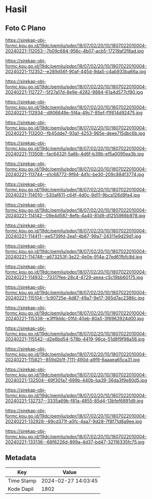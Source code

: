 # Hasil

## Foto C Plano

https://sirekap-obj-formc.kpu.go.id/19dc/pemilu/pdpr/18/07/02/20/10/1807022010004-20240221-112053--7b09c684-956c-4b07-acb5-17219af2f8ad.jpg

https://sirekap-obj-formc.kpu.go.id/19dc/pemilu/pdpr/18/07/02/20/10/1807022010004-20240221-112352--e289d56f-90af-445d-9da5-c4ab933ba66a.jpg

https://sirekap-obj-formc.kpu.go.id/19dc/pemilu/pdpr/18/07/02/20/10/1807022010004-20240221-112727--5f27a17d-8e9e-4282-9884-61a4d577cf90.jpg

https://sirekap-obj-formc.kpu.go.id/19dc/pemilu/pdpr/18/07/02/20/10/1807022010004-20240221-112934--d906649e-5f4a-49c7-85ef-f1f614d92475.jpg

https://sirekap-obj-formc.kpu.go.id/19dc/pemilu/pdpr/18/07/02/20/10/1807022010004-20240221-113200--fb45dde7-93a1-4253-965e-deee715dbc6b.jpg

https://sirekap-obj-formc.kpu.go.id/19dc/pemilu/pdpr/18/07/02/20/10/1807022010004-20240221-113508--fac6432f-5a6b-4d6f-b39b-ef5a0095ea3b.jpg

https://sirekap-obj-formc.kpu.go.id/19dc/pemilu/pdpr/18/07/02/20/10/1807022010004-20240221-113744--e1c68772-9f94-4d1c-be30-209c884f3774.jpg

https://sirekap-obj-formc.kpu.go.id/19dc/pemilu/pdpr/18/07/02/20/10/1807022010004-20240221-114010--530af611-c64f-4d0c-9d11-9bca126d9fa4.jpg

https://sirekap-obj-formc.kpu.go.id/19dc/pemilu/pdpr/18/07/02/20/10/1807022010004-20240221-114142--09e4d587-8efb-4a40-81d9-d1255966b978.jpg

https://sirekap-obj-formc.kpu.go.id/19dc/pemilu/pdpr/18/07/02/20/10/1807022010004-20240221-114411--ee5739fd-2ea1-4b87-99a7-24311e9d29d1.jpg

https://sirekap-obj-formc.kpu.go.id/19dc/pemilu/pdpr/18/07/02/20/10/1807022010004-20240221-114748--a673253f-3e22-4e0e-914a-27ed61fbfc8d.jpg

https://sirekap-obj-formc.kpu.go.id/19dc/pemilu/pdpr/18/07/02/20/10/1807022010004-20240221-114932--73317fee-28c4-4729-aeea-c5c19bb60175.jpg

https://sirekap-obj-formc.kpu.go.id/19dc/pemilu/pdpr/18/07/02/20/10/1807022010004-20240221-115104--1c90725e-4d87-49a7-9e17-365d7ac2386c.jpg

https://sirekap-obj-formc.kpu.go.id/19dc/pemilu/pdpr/18/07/02/20/10/1807022010004-20240221-115338--e3ff9ddc-01fd-40eb-80a5-3f6963924d00.jpg

https://sirekap-obj-formc.kpu.go.id/19dc/pemilu/pdpr/18/07/02/20/10/1807022010004-20240221-115542--d2e6bd54-578b-4419-96ce-51d8f9f98a56.jpg

https://sirekap-obj-formc.kpu.go.id/19dc/pemilu/pdpr/18/07/02/20/10/1807022010004-20240221-115821--859d2b1f-7111-490d-a9f9-6aaaea65ca31.jpg

https://sirekap-obj-formc.kpu.go.id/19dc/pemilu/pdpr/18/07/02/20/10/1807022010004-20240221-132504--69f301a7-699b-440b-ba39-36da3f9e80d5.jpg

https://sirekap-obj-formc.kpu.go.id/19dc/pemilu/pdpr/18/07/02/20/10/1807022010004-20240221-132737--3335a69b-f81a-4855-85d4-13bfef6891d9.jpg

https://sirekap-obj-formc.kpu.go.id/19dc/pemilu/pdpr/18/07/02/20/10/1807022010004-20240221-132928--69cd371f-a0fc-4aa7-9d28-7f8f71d8a9ee.jpg

https://sirekap-obj-formc.kpu.go.id/19dc/pemilu/pdpr/18/07/02/20/10/1807022010004-20240221-133136--68f6226d-899a-4d37-bd47-32116335fc75.jpg


## Metadata

| Key        | Value               |
| ---------- | ------------------- |
| Time Stamp | 2024-02-27 14:03:45 |
| Kode Dapil | 1802                |



